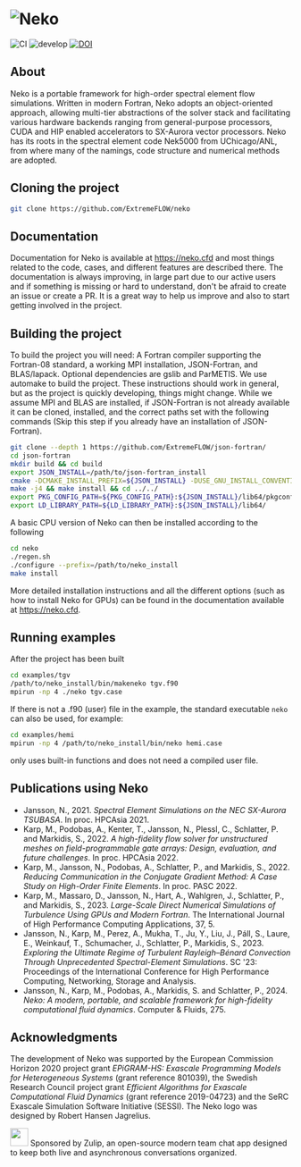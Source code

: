 # ![Neko](https://user-images.githubusercontent.com/750135/169531665-313c3471-50d1-4c44-964a-fee7312d6459.png)
![CI](https://github.com/ExtremeFLOW/neko/workflows/CI/badge.svg) ![develop](https://github.com/ExtremeFLOW/neko/workflows/develop/badge.svg) [![DOI](https://zenodo.org/badge/338607716.svg)](https://zenodo.org/doi/10.5281/zenodo.6631055)
## About
Neko is a portable framework for high-order spectral element flow simulations. Written in modern Fortran, Neko adopts an object-oriented approach, allowing multi-tier abstractions of the solver stack and facilitating various hardware backends ranging from general-purpose processors, CUDA and HIP enabled accelerators to SX-Aurora vector processors. Neko has its roots in the spectral element code Nek5000 from UChicago/ANL, from where many of the namings, code structure and numerical methods are adopted.


## Cloning the project

```bash
git clone https://github.com/ExtremeFLOW/neko
```

## Documentation
Documentation for Neko is available at https://neko.cfd and most things related to the code, cases, and different features are described there. The documentation is always improving, in large part due to our active users and if something is missing or hard to understand, don't be afraid to create an issue or create a PR. It is a great way to help us improve and also to start getting involved in the project.

## Building the project
To build the project you will need: A Fortran compiler supporting the Fortran-08 standard, a working MPI installation, JSON-Fortran, and BLAS/lapack. Optional dependencies are gslib and ParMETIS. We use automake to build the project. These instructions should work in general, but as the project is quickly developing, things might change. While we assume MPI and BLAS are installed, if JSON-Fortran is not already available it can be cloned, installed, and the correct paths set with the following commands (Skip this step if you already have an installation of JSON-Fortran).

```bash
git clone --depth 1 https://github.com/ExtremeFLOW/json-fortran/
cd json-fortran
mkdir build && cd build
export JSON_INSTALL=/path/to/json-fortran_install
cmake -DCMAKE_INSTALL_PREFIX=${JSON_INSTALL} -DUSE_GNU_INSTALL_CONVENTION=ON ..
make -j4 && make install && cd ../../
export PKG_CONFIG_PATH=${PKG_CONFIG_PATH}:${JSON_INSTALL}/lib64/pkgconfig
export LD_LIBRARY_PATH=${LD_LIBRARY_PATH}:${JSON_INSTALL}/lib64/
```

A basic CPU version of Neko can then be installed according to the following
```bash
cd neko
./regen.sh
./configure --prefix=/path/to/neko_install
make install
```
More detailed installation instructions and all the different options (such as how to install Neko for GPUs) can be found in the documentation available at https://neko.cfd. 

## Running examples
After the project has been built

```bash
cd examples/tgv
/path/to/neko_install/bin/makeneko tgv.f90
mpirun -np 4 ./neko tgv.case
```
If there is not a .f90 (user) file in the example, the standard executable `neko` can also be used, for example:
```bash
cd examples/hemi
mpirun -np 4 /path/to/neko_install/bin/neko hemi.case
```
only uses built-in functions and does not need a compiled user file. 

## Publications using Neko
* Jansson, N., 2021. *Spectral Element Simulations on the NEC SX-Aurora TSUBASA*. In proc. HPCAsia 2021.
* Karp, M., Podobas, A., Kenter, T., Jansson, N., Plessl, C., Schlatter, P. and Markidis, S., 2022. *A high-fidelity flow solver for unstructured meshes on field-programmable gate arrays: Design, evaluation, and future challenges*. In proc. HPCAsia 2022.
* Karp, M., Jansson, N., Podobas, A., Schlatter, P., and Markidis, S., 2022. *Reducing Communication in the Conjugate Gradient Method: A Case Study on High-Order Finite Elements*. In proc. PASC 2022.
* Karp, M., Massaro, D., Jansson, N., Hart, A., Wahlgren, J., Schlatter, P., and Markidis, S., 2023. *Large-Scale Direct Numerical Simulations of Turbulence Using GPUs and Modern Fortran*. The International Journal of High Performance Computing Applications, 37, 5.
* Jansson, N., Karp, M., Perez, A., Mukha, T., Ju, Y., Liu, J., Páll, S., Laure, E., Weinkauf, T., Schumacher, J., Schlatter, P., Markidis, S., 2023. *Exploring the Ultimate Regime of Turbulent Rayleigh–Bénard Convection Through Unprecedented Spectral-Element Simulations*. SC '23: Proceedings of the International Conference for High Performance Computing, Networking, Storage and Analysis.
* Jansson, N., Karp, M., Podobas, A., Markidis, S. and Schlatter, P., 2024. *Neko: A modern, portable, and scalable framework for high-fidelity computational fluid dynamics*. Computer & Fluids, 275.

## Acknowledgments
The development of Neko was supported by the European Commission Horizon 2020 project grant *EPiGRAM-HS: Exascale Programming Models for Heterogeneous Systems* (grant reference 801039), the Swedish Research Council project grant *Efficient Algorithms for Exascale Computational Fluid Dynamics* (grant reference 2019-04723) and the SeRC Exascale Simulation Software Initiative (SESSI). The Neko logo was designed by Robert Hansen Jagrelius.


[<img src="https://raw.githubusercontent.com/zulip/zulip/143baa42432cde9f288bd202336ef2b11172f6e4/static/images/logo/zulip-icon-128x128.png" width="32"/>](https://zulip.com) Sponsored by Zulip, an open-source modern team chat app designed to keep both live and asynchronous conversations organized.
